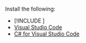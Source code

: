 Install the following:

* [!INCLUDE [](~/includes/net-core-sdk-download-link.md)]
* [Visual Studio Code](https://code.visualstudio.com/download)
* [C# for Visual Studio Code](https://marketplace.visualstudio.com/items?itemName=ms-vscode.csharp)
